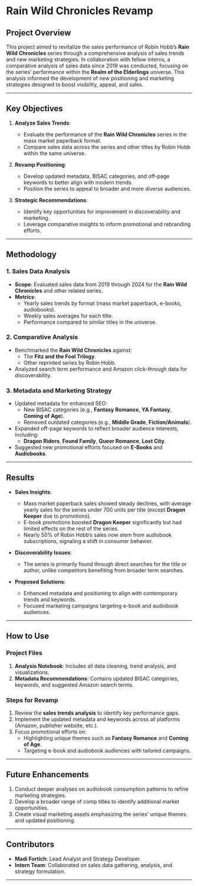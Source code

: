 
# **Rain Wild Chronicles Revamp**

## **Project Overview**
This project aimed to revitalize the sales performance of Robin Hobb’s **Rain Wild Chronicles** series through a comprehensive analysis of sales trends and new marketing strategies. In collaboration with fellow interns, a comparative analysis of sales data since 2019 was conducted, focusing on the series’ performance within the **Realm of the Elderlings** universe. This analysis informed the development of new positioning and marketing strategies designed to boost visibility, appeal, and sales.

---

## **Key Objectives**
1. **Analyze Sales Trends**:
   - Evaluate the performance of the **Rain Wild Chronicles** series in the mass market paperback format.
   - Compare sales data across the series and other titles by Robin Hobb within the same universe.

2. **Revamp Positioning**:
   - Develop updated metadata, BISAC categories, and off-page keywords to better align with modern trends.
   - Position the series to appeal to broader and more diverse audiences.

3. **Strategic Recommendations**:
   - Identify key opportunities for improvement in discoverability and marketing.
   - Leverage comparative insights to inform promotional and rebranding efforts.

---

## **Methodology**

### **1. Sales Data Analysis**
- **Scope**: Evaluated sales data from 2019 through 2024 for the **Rain Wild Chronicles** and other related series.
- **Metrics**:
  - Yearly sales trends by format (mass market paperback, e-books, audiobooks).
  - Weekly sales averages for each title.
  - Performance compared to similar titles in the universe.

### **2. Comparative Analysis**
- Benchmarked the **Rain Wild Chronicles** against:
  - The **Fitz and the Fool Trilogy**.
  - Other reprinted series by Robin Hobb.
- Analyzed search term performance and Amazon click-through data for discoverability.

### **3. Metadata and Marketing Strategy**
- Updated metadata for enhanced SEO:
  - New BISAC categories (e.g., **Fantasy Romance**, **YA Fantasy**, **Coming of Age**).
  - Removed outdated categories (e.g., **Middle Grade**, **Fiction/Animals**).
- Expanded off-page keywords to reflect broader audience interests, including:
  - **Dragon Riders**, **Found Family**, **Queer Romance**, **Lost City**.
- Suggested new promotional efforts focused on **E-Books** and **Audiobooks**.

---

## **Results**
- **Sales Insights**:
  - Mass market paperback sales showed steady declines, with average yearly sales for the series under 700 units per title (except **Dragon Keeper** due to promotions).
  - E-book promotions boosted **Dragon Keeper** significantly but had limited effects on the rest of the series.
  - Nearly 50% of Robin Hobb’s sales now stem from audiobook subscriptions, signaling a shift in consumer behavior.

- **Discoverability Issues**:
  - The series is primarily found through direct searches for the title or author, unlike competitors benefiting from broader term searches.

- **Proposed Solutions**:
  - Enhanced metadata and positioning to align with contemporary trends and keywords.
  - Focused marketing campaigns targeting e-book and audiobook audiences.

---

## **How to Use**

### **Project Files**
1. **Analysis Notebook**: Includes all data cleaning, trend analysis, and visualizations.
2. **Metadata Recommendations**: Contains updated BISAC categories, keywords, and suggested Amazon search terms.

### **Steps for Revamp**
1. Review the **sales trends analysis** to identify key performance gaps.
2. Implement the updated metadata and keywords across all platforms (Amazon, publisher website, etc.).
3. Focus promotional efforts on:
   - Highlighting unique themes such as **Fantasy Romance** and **Coming of Age**.
   - Targeting e-book and audiobook audiences with tailored campaigns.

---

## **Future Enhancements**
1. Conduct deeper analyses on audiobook consumption patterns to refine marketing strategies.
2. Develop a broader range of comp titles to identify additional market opportunities.
3. Create visual marketing assets emphasizing the series’ unique themes and updated positioning.

---

## **Contributors**
- **Madi Fortich**: Lead Analyst and Strategy Developer.
- **Intern Team**: Collaborated on sales data gathering, analysis, and strategy formulation.

--- 
